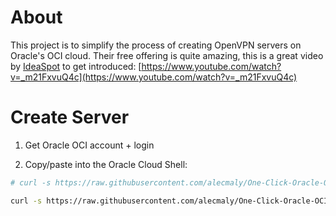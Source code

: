 # About

This project is to simplify the process of creating OpenVPN servers on Oracle's OCI cloud. Their free offering is quite amazing, this is a great video by [IdeaSpot](https://ideaspot.com.au/) to get introduced: [https://www.youtube.com/watch?v=_m21FxvuQ4c](https://www.youtube.com/watch?v=_m21FxvuQ4c)


# Create Server

1. Get Oracle OCI account + login

2. Copy/paste into the Oracle Cloud Shell:

```bash
# curl -s https://raw.githubusercontent.com/alecmaly/One-Click-Oracle-OCI-OpenVPN-Deployment/main/new_oci_openvpn_server.sh | bash <cpu_count> <memory_in_gb>

curl -s https://raw.githubusercontent.com/alecmaly/One-Click-Oracle-OCI-OpenVPN-Deployment/main/new_oci_openvpn_server.sh | bash 1 6
```

